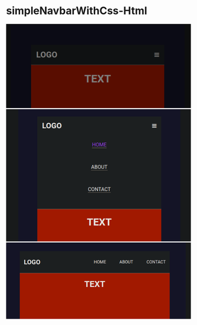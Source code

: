 # simpleNavbarWithCss-Html

![simple barra de navegacion](https://raw.githubusercontent.com/blazterCode/simpleNavbarWithCss-Html/blazter/1.png)
![simple barra de navegacion](https://raw.githubusercontent.com/blazterCode/simpleNavbarWithCss-Html/blazter/2.png)
![simple barra de navegacion](https://raw.githubusercontent.com/blazterCode/simpleNavbarWithCss-Html/blazter/3.png)
